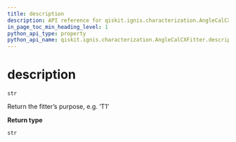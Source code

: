 ```yaml
---
title: description
description: API reference for qiskit.ignis.characterization.AngleCalCXFitter.description
in_page_toc_min_heading_level: 1
python_api_type: property
python_api_name: qiskit.ignis.characterization.AngleCalCXFitter.description
---
```


# description

<span id="qiskit.ignis.characterization.AngleCalCXFitter.description" />

`str`

Return the fitter’s purpose, e.g. ‘T1’

**Return type**

`str`

